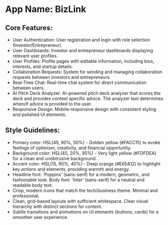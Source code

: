 # **App Name**: BizLink

## Core Features:

- User Authentication: User registration and login with role selection (Investor/Entrepreneur).
- User Dashboards: Investor and entrepreneur dashboards displaying relevant user profiles.
- User Profiles: Profile pages with editable information, including bios, interests, and startup details.
- Collaboration Requests: System for sending and managing collaboration requests between investors and entrepreneurs.
- Real-Time Chat: Real-time chat system for direct communication between users.
- AI Pitch Deck Analyzer: AI-powered pitch deck analyzer that scores the deck and provides context specific advice. The analyzer tool determines when/if advice is provided to the user.
- Responsive Design: Mobile-responsive design with consistent styling and polished UI elements.

## Style Guidelines:

- Primary color: HSL(45, 90%, 50%) - Golden yellow (#FACC15) to evoke feelings of optimism, creativity, and financial opportunity.
- Background color: HSL(45, 20%, 95%) - Very light yellow (#FDFDEA) for a clean and unobtrusive background.
- Accent color: HSL(15, 90%, 40%) - Deep orange (#E65A12) to highlight key actions and elements, providing warmth and energy.
- Headline font: 'Poppins' (sans-serif) for a modern, geometric, and fashionable look. Body font: 'Inter' (sans-serif) for a neutral and readable body text.
- Crisp, modern icons that match the tech/business theme. Minimal and professional.
- Clean, grid-based layouts with sufficient whitespace. Clear visual hierarchy with distinct sections for content.
- Subtle transitions and animations on UI elements (buttons, cards) for a smoother user experience.